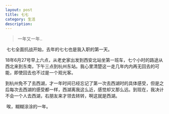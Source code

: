 ```yaml
---
layout: post
title: 七七
category: 生活
description: 
---
```

>一年又一年..  

​     七七全面抗战开始，去年的七七也是我入职的第一天。 

​     18年6月27号早上六点，从老史家出发到西安北站坐第一班车，七个小时的路途从西北来到东南，下午三点到杭州东站。我心里清楚这一走几年内内再无回去的可能，即使回去也不过是一个观光客。

​      到杭州免不了去西湖，才一年时间已经忘记了第一次去西湖时的具体感受，但是之后每次去西湖的感受都一样，西湖离我这么近，感觉却又那么远。到现在，我决计不会一个人去西湖，右朋友来才领去转转，啊这就是西湖。

​       唉，糊糊涂涂的一年。

